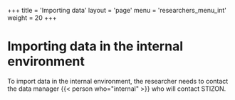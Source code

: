 +++
title = 'Importing data'
layout = 'page'
menu = 'researchers_menu_int'
weight = 20
+++

# Importing data in the internal environment
To import data in the internal environment, the researcher needs to contact the data manager {{< person who="internal" >}} who will contact STIZON.
